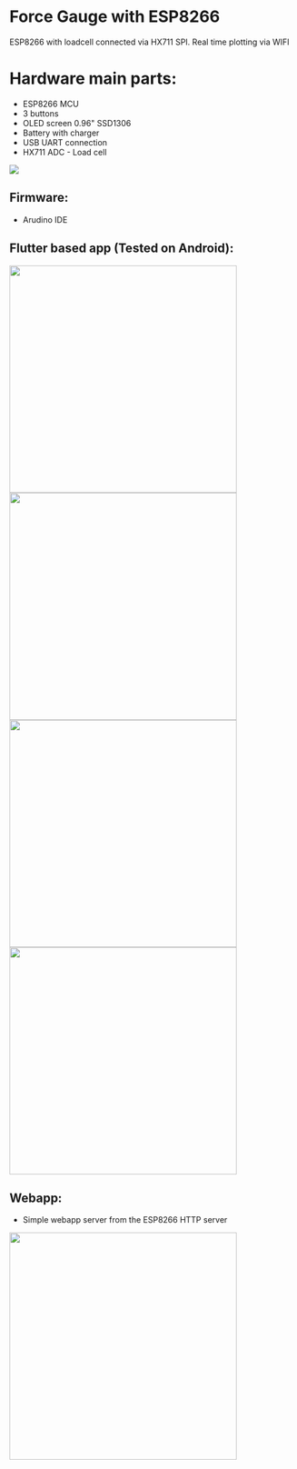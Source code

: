 # Force Gauge with ESP8266

ESP8266 with loadcell connected via HX711 SPI.
Real time plotting via WIFI

# Hardware main parts:
 - ESP8266 MCU
 - 3 buttons
 - OLED screen 0.96" SSD1306
 - Battery with charger
 - USB UART connection
 - HX711 ADC - Load cell
<img src="https://raw.githubusercontent.com/szbeni/forcegauge/main/photos/prototype_01.jpg">


## Firmware:
- Arudino IDE

## Flutter based app (Tested on Android):

<img src="https://raw.githubusercontent.com/szbeni/forcegauge/main/photos/flutter_app_01.png" width="400">
<img src="https://raw.githubusercontent.com/szbeni/forcegauge/main/photos/flutter_app_02.png" width="400">
<img src="https://raw.githubusercontent.com/szbeni/forcegauge/main/photos/flutter_app_03.png" width="400">
<img src="https://raw.githubusercontent.com/szbeni/forcegauge/main/photos/flutter_app_04.gif" width="400">


## Webapp:
- Simple webapp server from the ESP8266 HTTP server
<img src="https://raw.githubusercontent.com/szbeni/forcegauge/main/photos/webapp_01.jpg" width="400">

